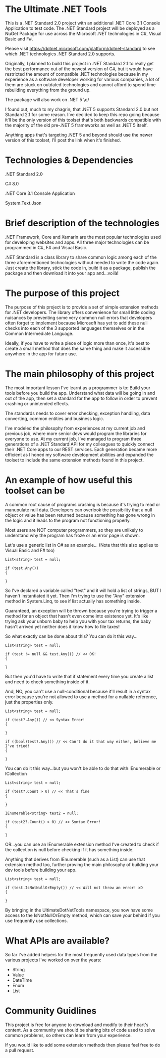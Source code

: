 # The Ultimate .NET Tools

This is a .NET Standard 2.0 project with an additional .NET Core 3.1 Console Application to test code. The .NET Standard project will be deployed as a NuGet Package for use across the Microsoft .NET technologies in C#, Visual Basic and F#.

Please visit <https://dotnet.microsoft.com/platform/dotnet-standard> to see which .NET technologies .NET Standard 2.0 supports. 

Originally, I planned to build this project in .NET Standard 2.1 to really get the best performance out of the newest version of C#, but it would have restricted the amount of compatible .NET technologies because in my experience as a software developer working for various companies, a lot of them are stuck on outdated technologies and cannot afford to spend time rebuilding everything from the ground up.

The package will also work on .NET 5 \o/

I found out, much to my chagrin, that .NET 5 supports Standard 2.0 but not Standard 2.1 for some reason. I've decided to keep this repo going because it'll be the only version of this toolset that's both backwards compatible with the majority of the old pre-.NET 5 frameworks as well as .NET 5 itself.

Anything apps that's targeting .NET 5 and beyond should use the newer version of this toolset, I'll post the link when it's finished.

# Technologies & Dependencies

.NET Standard 2.0

C# 8.0

.NET Core 3.1 Console Application

System.Text.Json

# Brief description of the technologies

.NET Framework, Core and Xamarin are the most popular technologies used for developing websites and apps. All three major technologies can be programmed in C#, F# and Visual Basic.

.NET Standard is a class library to share common logic among each of the three aforementioned technologies without needed to write the code again. Just create the library, stick the code in, build it as a package, publish the package and then download it into your app and...voilà!

# The purpose of this project

The purpose of this project is to provide a set of simple extension methods for .NET developers. The library offers convenience for small little coding nuisances by preventing some very common null errors that developers often forget to implement because Microsoft has yet to add these null checks into each of the 3 supported languages themselves or in the Common Intermediate Language.

Ideally, if you have to write a piece of logic more than once, it's best to create a small method that does the same thing and make it accessible anywhere in the app for future use.

# The main philosophy of this project

The most important lesson I've learnt as a programmer is to: Build your tools before you build the app. Understand what data will be going in and out of the app, then set a standard for the app to follow in order to prevent crashing or unintended effects.

The standards needs to cover error checking, exception handling, data converting, common entities and business logic.

I've modeled the philosophy from experiences at my current job and previous job, where more senior devs would program the libraries for everyone to use. At my current job, I've managed to program three generations of a .NET Standard API for my colleagues to quickly connect their .NET Core apps to our REST services. Each generation became more efficient as I honed my software development abilities and expanded the toolset to include the same extension methods found in this project.

# An example of how useful this toolset can be

A common root cause of programs crashing is because it's trying to read or manupulate null data. Developers can overlook the possibility that a null object or value has been returned because something has gone wrong in the logic and it leads to the program not functioning properly. 

Most users are NOT computer programmers, so they are unlikely to understand why the program has froze or an error page is shown.

Let's use a generic list in C# as an example... (Note that this also applies to Visual Basic and F# too)

```
List<string> test = null;

if (test.Any())
{
  
}
```

So I've declared a variable called "test" and it will hold a list of strings, BUT I haven't instantiated it yet. Then I'm trying to use the "Any" extension method in System.Linq, to see if list actually has something inside.

Guaranteed, an exception will be thrown because you're trying to trigger a method for an object that hasn't even come into existence yet. It's like trying ask your unborn baby to help you with your tax returns, the baby hasn't arrived yet neither does it know how to file taxes!

So what exactly can be done about this? You can do it this way...

```
List<string> test = null;

if (test != null && test.Any()) // << OK!
{
  
}
```

But then you'd have to write that if statement every time you create a list and need to check something inside of it.

And, NO, you can't use a null-conditional because it'll result in a syntax error because you're not allowed to use a method for a nullable reference, just the properties only.

```
List<string> test = null;

if (test?.Any()) // << Syntax Error!
{
  
}

if ((bool)test?.Any()) // << Can't do it that way either, believe me I've tried!
{

}
```

You can do it this way...but you won't be able to do that with IEnumerable or ICollection

```
List<string> test = null;

if (test?.Count > 0) // << That's fine
{
  
}

IEnumerable<string> test2 = null;

if (test2?.Count() > 0) // << Syntax Error!
{
  
}
```

OR...you can use an IEnumerable extension method I've created to check if the collection is null before checking if it has something inside. 

Anything that derives from IEnumerable (such as a List) can use that extension method too, further proving the main philosophy of building your dev tools before building your app.

```
List<string> test = null;

if (test.IsNotNullOrEmpty()) // << Will not throw an error! xD
{
  
}
```

By bringing in the UltimateDotNetTools namespace, you now have some access to the IsNotNullOrEmpty method, which can save your behind if you use frequently use collections.

# What APIs are available?

So far I've added helpers for the most frequently used data types from the various projects I've worked on over the years:

* String
* Value
* DateTime
* Enum
* List

# Community Guidlines

This project is free for anyone to download and modify to their heart's content. As a community we should be sharing bits of code used to solve common problems, so others can learn from your experience.

If you would like to add some extension methods then please feel free to do a pull request.
